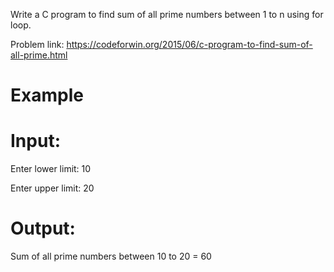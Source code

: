 Write a C program to find sum of all prime numbers between 1 to n using for loop.

Problem link: https://codeforwin.org/2015/06/c-program-to-find-sum-of-all-prime.html

# Example
# Input:
Enter lower limit: 10

Enter upper limit: 20
# Output:
Sum of all prime numbers between 10 to 20 = 60

